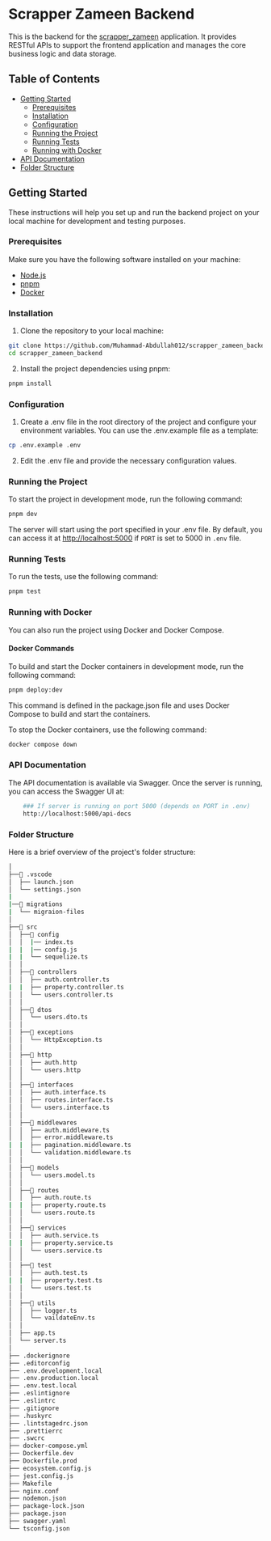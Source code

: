 # Scrapper Zameen Backend

This is the backend for the [scrapper_zameen](https://github.com/Muhammad-Abdullah012/scrapper_zameen_v2) application. It provides RESTful APIs to support the frontend application and manages the core business logic and data storage.

## Table of Contents

- [Getting Started](#getting-started)
  - [Prerequisites](#prerequisites)
  - [Installation](#installation)
  - [Configuration](#configuration)
  - [Running the Project](#running-the-project)
  - [Running Tests](#running-tests)
  - [Running with Docker](#running-with-docker)
- [API Documentation](#api-documentation)
- [Folder Structure](#folder-structure)

## Getting Started

These instructions will help you set up and run the backend project on your local machine for development and testing purposes.

### Prerequisites

Make sure you have the following software installed on your machine:

- [Node.js](https://nodejs.org/en/download/)
- [pnpm](https://pnpm.io/installation)
- [Docker](https://www.docker.com/get-started)

### Installation

1. Clone the repository to your local machine:

```sh
git clone https://github.com/Muhammad-Abdullah012/scrapper_zameen_backend.git
cd scrapper_zameen_backend
```

2. Install the project dependencies using pnpm:

```sh
pnpm install
```

### Configuration

1. Create a .env file in the root directory of the project and configure your environment variables. You can use the .env.example file as a template:

```sh
cp .env.example .env
```

2. Edit the .env file and provide the necessary configuration values.

### Running the Project

To start the project in development mode, run the following command:

```sh
pnpm dev
```

The server will start using the port specified in your .env file. By default, you can access it at <http://localhost:5000> if `PORT` is set to 5000 in `.env` file.

### Running Tests

To run the tests, use the following command:

```sh
pnpm test
```

### Running with Docker

You can also run the project using Docker and Docker Compose.

#### Docker Commands

To build and start the Docker containers in development mode, run the following command:

```sh
pnpm deploy:dev
```

This command is defined in the package.json file and uses Docker Compose to build and start the containers.

To stop the Docker containers, use the following command:

```sh
docker compose down
```

### API Documentation

The API documentation is available via Swagger. Once the server is running, you can access the Swagger UI at:

```sh
    ### If server is running on port 5000 (depends on PORT in .env)
    http://localhost:5000/api-docs
```

### Folder Structure

Here is a brief overview of the project's folder structure:

```sh
│
├──📂 .vscode
│  ├── launch.json
│  └── settings.json
|
|──📂 migrations
|  └── migraion-files
│
├──📂 src
│  ├──📂 config
│  │  |── index.ts
|  |  |── config.js
|  |  └── sequelize.ts
│  │
│  ├──📂 controllers
│  │  ├── auth.controller.ts
|  |  ├── property.controller.ts
│  │  └── users.controller.ts
│  │
│  ├──📂 dtos
│  │  └── users.dto.ts
│  │
│  ├──📂 exceptions
│  │  └── HttpException.ts
│  │
│  ├──📂 http
│  │  ├── auth.http
│  │  └── users.http
│  │
│  ├──📂 interfaces
│  │  ├── auth.interface.ts
│  │  ├── routes.interface.ts
│  │  └── users.interface.ts
│  │
│  ├──📂 middlewares
│  │  ├── auth.middleware.ts
│  │  ├── error.middleware.ts
|  |  ├── pagination.middleware.ts
│  │  └── validation.middleware.ts
│  │
│  ├──📂 models
│  │  └── users.model.ts
│  │
│  ├──📂 routes
│  │  ├── auth.route.ts
|  |  ├── property.route.ts
│  │  └── users.route.ts
│  │
│  ├──📂 services
│  │  ├── auth.service.ts
|  |  ├── property.service.ts
│  │  └── users.service.ts
│  │
│  ├──📂 test
│  │  ├── auth.test.ts
|  |  ├── property.test.ts
│  │  └── users.test.ts
│  │
│  ├──📂 utils
│  │  ├── logger.ts
│  │  └── vaildateEnv.ts
│  │
│  ├── app.ts
│  └── server.ts
│
├── .dockerignore
├── .editorconfig
├── .env.development.local
├── .env.production.local
├── .env.test.local
├── .eslintignore
├── .eslintrc
├── .gitignore
├── .huskyrc
├── .lintstagedrc.json
├── .prettierrc
├── .swcrc
├── docker-compose.yml
├── Dockerfile.dev
├── Dockerfile.prod
├── ecosystem.config.js
├── jest.config.js
├── Makefile
├── nginx.conf
├── nodemon.json
├── package-lock.json
├── package.json
├── swagger.yaml
└── tsconfig.json
```
